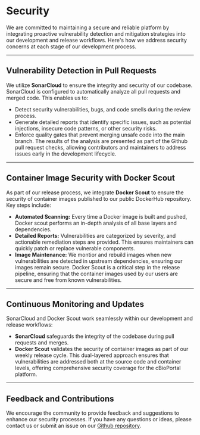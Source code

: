 # Security
We are committed to maintaining a secure and reliable platform by integrating proactive vulnerability detection and mitigation strategies into our development and release workflows. Here's  how we address security concerns at each stage of our development process.

---
## Vulnerability Detection in Pull Requests
We utilize **SonarCloud** to ensure the integrity and security of our codebase. SonarCloud is configured to automatically analyze all pull requests and merged code. This enables us to:
- Detect security vulnerabilities, bugs, and code smells during the review process.
- Generate detailed reports that identify specific issues, such as potential injections, insecure code patterns, or other security risks.
- Enforce quality gates that prevent merging unsafe code into the main branch.
The results of the analysis are presented as part of the Github pull request checks, allowing contributors and maintainers to address issues early in the development lifecycle.
---

## Container Image Security with Docker Scout
As part of our release process, we integrate **Docker Scout** to ensure the security of container images published to our public DockerHub repository. Key steps include:
- **Automated Scanning:** Every time a Docker image is built and pushed, Docker scout performs an in-depth analysis of all base layers and dependencies.
- **Detailed Reports:** Vulnerabilities are categorized by severity, and actionable remediation steps are provided. This ensures maintainers can quickly patch or replace vulnerable components.
- **Image Maintenance:** We montior and rebuild images when new vulnerabilities are detected in upstream dependencies, ensuring our images remain secure.
Docker Scout is a critical step in the release pipeline, ensuring that the container images used by our users are secure and free from known vulnerabilities.
---

## Continuous Monitoring and Updates
SonarCloud and Docker Scout work seamlessly within our development and release workflows:
- **SonarCloud** safeguards the integrity of the codebase during pull requests and merges.
- **Docker Scout** validates the security of container images as part of our weekly release cycle.
This dual-layered approach ensures that vulnerabilities are addressed both at the source code and container levels, offering comprehensive security coverage for the cBioPortal platform.
---

## Feedback and Contributions
We encourage the community to provide feedback and suggestions to enhance our security processes. If you have any questions or ideas, please contact us or submit an issue on our [Github repository](https://github.com/cBioPortal/cbioportal/security/policy).
